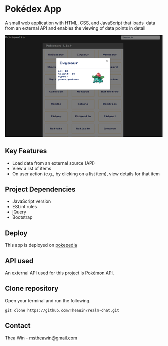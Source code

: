 # Pokédex App
A   small   web   application   with   HTML,   CSS,   and   JavaScript   that   loads  data   from   an   external   API   and   enables   the   viewing   of   data   points   in   detail

![web-page](https://github.com/TheaWin/pokepedia/blob/main/img/poke.png)
## Key Features
- Load   data   from   an   external   source   (API)
- View   a   list   of   items
- On   user   action   (e.g.,   by   clicking   on   a   list   item),   view   details   for   that   item

## Project Dependencies
- JavaScript version
- ESLint rules
- jQuery
- Bootstrap

## Deploy

This app is deployed on [pokepedia](https://theawin.github.io/pokepedia/)

## API used
An external API used for this project is [Pokémon API](https://pokeapi.co/).

## Clone repository
Open your terminal and run the following.
```
git clone https://github.com/TheaWin/realm-chat.git
```

## Contact

Thea Win - [mstheawin@gmail.com](mailto:mstheawin@gmail.com)
